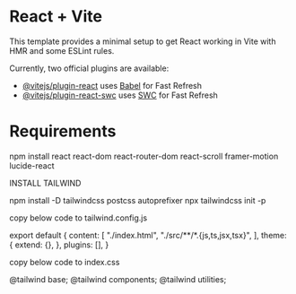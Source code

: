 # React + Vite

This template provides a minimal setup to get React working in Vite with HMR and some ESLint rules.

Currently, two official plugins are available:

- [@vitejs/plugin-react](https://github.com/vitejs/vite-plugin-react/blob/main/packages/plugin-react/README.md) uses [Babel](https://babeljs.io/) for Fast Refresh
- [@vitejs/plugin-react-swc](https://github.com/vitejs/vite-plugin-react-swc) uses [SWC](https://swc.rs/) for Fast Refresh


# Requirements

npm install react react-dom react-router-dom react-scroll framer-motion lucide-react


INSTALL TAILWIND

npm install -D tailwindcss postcss autoprefixer
npx tailwindcss init -p


copy below code to tailwind.config.js


export default {
  content: [
    "./index.html",
    "./src/**/*.{js,ts,jsx,tsx}",
  ],
  theme: {
    extend: {},
  },
  plugins: [],
}


copy below code to index.css

@tailwind base;
@tailwind components;
@tailwind utilities;

